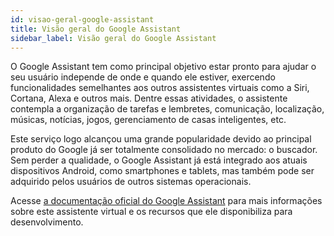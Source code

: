 ```yaml
---
id: visao-geral-google-assistant
title: Visão geral do Google Assistant
sidebar_label: Visão geral do Google Assistant
---
```


O Google Assistant tem como principal objetivo estar pronto para ajudar o seu usuário independe de onde e quando ele estiver, exercendo funcionalidades semelhantes aos outros assistentes virtuais como a Siri, Cortana, Alexa e outros mais. Dentre essas atividades, o assistente contempla a organização de tarefas e lembretes, comunicação, localização, músicas, notícias, jogos, gerenciamento de casas inteligentes, etc.

Este serviço logo alcançou uma grande popularidade devido ao principal produto do Google já ser totalmente consolidado no mercado: o buscador. Sem perder a qualidade, o Google Assistant já está integrado aos atuais dispositivos Android, como smartphones e tablets, mas também pode ser adquirido pelos usuários de outros sistemas operacionais.

Acesse [a documentação oficial do Google Assistant](https://developers.google.com/actions/) para mais informações sobre este assistente virtual e os recursos que ele disponibiliza para desenvolvimento.


<!-- Rating frame -->
<script type="text/javascript" src="/scripts/rating.js"></script>